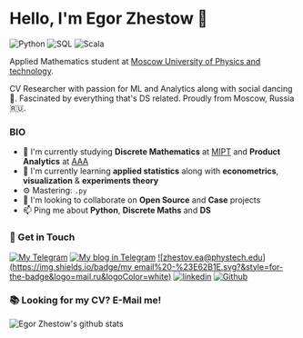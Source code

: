 # Hello, I'm Egor Zhestow 👋

![Python](https://img.shields.io/badge/Python-Expert-orange)
![SQL](https://img.shields.io/badge/SQL-Expert-orange)
![Scala](https://img.shields.io/badge/Spark&Scala-Intermediate-blue)

Applied Mathematics student at [Moscow University of Physics and technology](https://mipt.ru/english/).

CV Researcher with passion for ML and Analytics along with social dancing 🕺. Fascinated by everything that's DS related. Proudly from Moscow, Russia 🇷🇺.

### BIO

- 🔭 I'm currently studying **Discrete Mathematics** at [MIPT](https://mipt.ru/english/) and **Product Analytics** at [AAA](https://avito-analytics-academy.ru/)
- 🌱 I'm currently learning **applied statistics** along with **econometrics**, **visualization** & **experiments theory**
- ⚙️ Mastering: `.py`
- 👯 I'm looking to collaborate on **Open Source** and **Case** projects
- 📫 Ping me about **Python**, **Discrete Maths** and **DS**

### 📧 Get in Touch

[![My Telegram](https://img.shields.io/badge/-My%20telegram-blue?&style=for-the-badge&logo=telegram&logoColor=white)](https://t.me/i_dont_like_camelCase) [![My blog in Telegram](https://img.shields.io/badge/-Telegram%20blog-lightblue?&style=for-the-badge&logo=telegram)](https://t.me/i_dont_like_camelCase) [![zhestov.ea@phystech.edu](https://img.shields.io/badge/my email%20-%23E62B1E.svg?&style=for-the-badge&logo=mail.ru&logoColor=white)](mailto:zhestov.ea@phystech.edu) [![linkedin](https://img.shields.io/badge/linkedin%20-%230077B5.svg?&style=for-the-badge&logo=linkedin&logoColor=white)](https://www.linkedin.com/in/yk4r2/) [![Github](https://img.shields.io/badge/-Github-black?&style=for-the-badge&logo=github&logoColor=white)](https://www.github.com/yk4r2)

### 📚 Looking for my CV? E-Mail me!

![Egor Zhestow's github stats](https://github-readme-stats.vercel.app/api?username=yk4r2&show_icons=true&hide_border=true)
